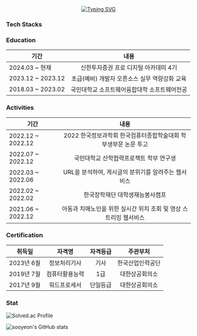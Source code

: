 
<div align="center">
<a href="https://git.io/typing-svg"><img src="https://readme-typing-svg.demolab.com?font=Palanquin&weight=500&size=45&pause=1000&color=009FF7&center=true&vCenter=true&random=false&width=500&height=100&lines=Hi%2C+there!+I'm+SooYeon!" alt="Typing SVG" /></a>
</div>

<h3> Tech Stacks </h3>



<h3> Education </h3>

| 기간                | 내용                                        | 
|---------------------|:---------------------------------------------:|
| 2024.03 ~ 현재      | 신한투자증권 프로 디지털 아카데미 4기       |
| 2023.12 ~ 2023.12   | 초급(예비) 개발자 오픈소스 실무 역량강화 교육 |
| 2018.03 ~ 2023.02   | 국민대학교 소프트웨어융합대학 소프트웨어전공 |


<h3> Activities </h3>

| 기간                | 내용                                           |
|---------------------|:------------------------------------------------:|
| 2022.12 ~ 2022.12   | 2022 한국정보과학회 한국컴퓨터종합학술대회 학부생부문 논문 투고 |
| 2022.07 ~ 2022.12   | 국민대학교 산학협력프로젝트 학부 연구생         |
| 2022.03 ~ 2022.06   | URL을 분석하여, 게시글의 분위기를 알려주는 웹서비스 |
| 2022.02 ~ 2022.02   | 한국장학재단 대학생재능봉사캠프                |
| 2021.06 ~ 2022.12   | 아동과 치매노인을 위한 실시간 위치 조회 및 영상 스트리밍 웹서비스 |

<h3> Certification </h3>

|   취득일   |      자격명      | 자격등급 |    주관부처    |
|:---------:|:----------------:|:-------:|:-------------:|
| 2023년 6월 | 정보처리기사      |   기사   | 한국산업인력공단 |
| 2019년 7월 | 컴퓨터활용능력    |   1급   | 대한상공회의소  |
| 2017년 9월 | 워드프로세서      | 단일등급 | 대한상공회의소  |



<h3> Stat </h3>

![Solved.ac Profile](http://mazassumnida.wtf/api/v2/generate_badge?boj=oriossi)

![sooyeon's GitHub stats](https://github-readme-stats.vercel.app/api?username=sooyeon-kr&amp;show_icons=true&amp;theme=onedark&hide=scss)


